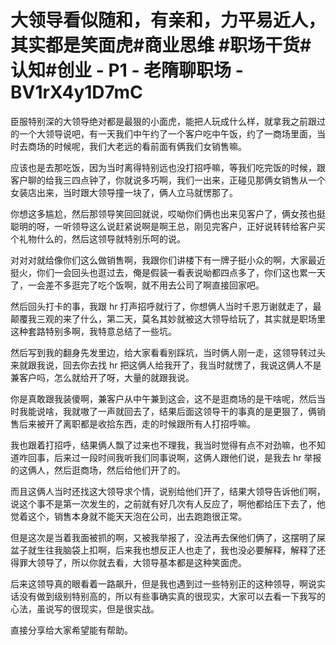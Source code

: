 # 大领导看似随和，有亲和，力平易近人，其实都是笑面虎#商业思维 #职场干货#认知#创业 - P1 - 老隋聊职场 - BV1rX4y1D7mC

臣服特别深的大领导绝对都是最狠的小面虎，能把人玩成什么样，就拿我之前跟过的一个大领导说吧，有一天我们中午约了一个客户吃中午饭，约了一商场里面，当时去商场的时候呢，我们大老远的看前面有俩我们女销售嘛。

应该也是去那吃饭，因为当时离得特别远也没打招呼嘛，等我们吃完饭的时候，跟客户聊的给我三四点钟了，你就说多巧啊，我们一出来，正碰见那俩女销售从一个女装店出来，当时跟大领导撞一块了，俩人立马就愣那了。

你想这多尴尬，然后那领导笑回回就说，哎呦你们俩也出来见客户了，俩女孩也挺聪明的呀，一听领导这么说赶紧说啊是啊王总，刚见完客户，正好说转转给客户买个礼物什么的，然后这领导就特别乐呵的说。

对对对就给像你们这么做销售啊，我跟你们讲楼下有一牌子挺小众的啊，大家最近挺火，你们一会回头也逛过去，俺是假装一看表说呦都四点多了，你们这也累一天了，一会差不多逛完了吃个饭啊，就不用去公司了啊直接回家吧。

然后回头打卡的事，我跟 hr 打声招呼就行了，你想俩人当时千恩万谢就走了，最颠覆我三观的来了什么，第二天，莫名其妙就被这大领导给玩了，其实就是职场里这种套路特别多啊，我特意总结了一些坑。

然后写到我的翻身先发里边，给大家看看别踩坑，当时俩人刚一走，这领导转过头来就跟我说，回去你去找 hr 把这俩人给我开了，我当时就愣了，我说这俩人不是兼客户吗，怎么就给开了呀，大量的就跟我说。

你是真敢跟我装傻啊，兼客户从中午兼到这会，这不是逛商场的是干啥呢，然后当时我能说啥，我就嗷了一声就回去了，结果后面这领导干的事真的是更狠了，俩销售后来被开了离职都是收拾东西，走的时候跟所有人打招呼嘛。

我也跟着打招呼，结果俩人飘了过来也不理我，我当时觉得有点不对劲嘛，也不知道咋回事，后来过一段时间我听我们同事说啊，这俩人跟他们说，是我去 hr 举报的这俩人，然后逛商场，然后给他们开了的。

而且这俩人当时还找这大领导求个情，说别给他们开了，结果大领导告诉他们啊，说这个事不是第一次发生的，之前就有好几次有人反应了，啊他都给压下去了，他觉着这个，销售本身就不能天天泡在公司，出去跑跑很正常。

但是这次是当着我面被抓的啊，又被我举报了，没法再去保他们俩了，这摆明了屎盆子就生往我脑袋上扣啊，后来我也想反正人也走了，我也没必要解释，解释了还得罪大领导了，所以你就去看，大领导基本都是这种笑面虎。

后来这领导真的眼看着一路飙升，但是我也遇到过一些特别正的这种领导，啊说实话没有做到级别特别高的，所以有些事确实真的很现实，大家可以去看一下我写的心法，虽说写的很现实，但是很实战。

直接分享给大家希望能有帮助。